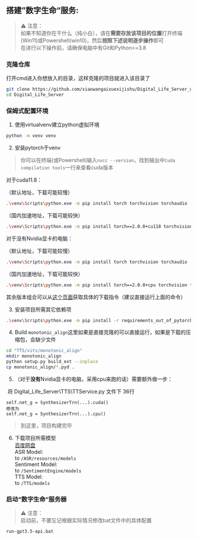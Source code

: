 ## 搭建”数字生命“服务:
> ⚠ 注意：  
> 如果不知道你在干什么（纯小白），请在**需要存放该项目的位置**打开终端(Win11)或Powershell(win10)，然后**按照下述说明逐步操作**即可  
> 在进行以下操作前，请确保电脑中有Git和Python>=3.8
### 克隆仓库
打开cmd进入你想放入的目录，这样克隆的项目就进入该目录了
```bash
git clone https://github.com/xiaowangaixuexijishu/Digital_Life_Server_deepseek --recursive
cd Digital_Life_Server
```
### 保姆式配置环境
1. 使用virtualvenv建立python虚拟环境
```bash
python -m venv venv
```
2. 安装pytorch于venv

> 你可以在终端(或Powershell)输入`nvcc --version`，找到输出中`Cuda compilation tools`一行来查看cuda版本

对于cuda11.8： 

（默认地址，下载可能较慢）
```bash
.\venv\Scripts\python.exe -m pip install torch torchvision torchaudio --index-url https://download.pytorch.org/whl/cu118
```
（国内加速地址，下载可能较快）
```bash
.\venv\Scripts\python.exe -m pip install torch==2.0.0+cu118 torchvision torchaudio -f https://mirror.sjtu.edu.cn/pytorch-wheels/torch_stable.html
```

对于没有Nvidia显卡的电脑：

（默认地址，下载可能较慢）
```bash
.\venv\Scripts\python.exe -m pip install torch torchvision torchaudio
```
（国内加速地址，下载可能较快）
```bash
.\venv\Scripts\python.exe -m pip install torch==2.0.0+cpu torchvision torchaudio -f https://mirror.sjtu.edu.cn/pytorch-wheels/torch_stable.html

```
其余版本组合可以从[这个页面](https://pytorch.org/get-started/locally)获取具体的下载指令（建议直接运行上面的命令）  

3. 安装项目所需其它依赖项
 ```bash
.\venv\Scripts\python.exe -m pip install -r requirements_out_of_pytorch.txt -i https://pypi.tuna.tsinghua.edu.cn/simple
 ```
4. Build `monotonic_align`这里如果是直接克隆的可以直接运行，如果是下载的压缩包，会缺少文件
```bash
cd "TTS/vits/monotonic_align"
mkdir monotonic_align
python setup.py build_ext --inplace
cp monotonic_align/*.pyd .
```

5. （对于**没有**Nvidia显卡的电脑，采用cpu来跑的话）需要额外做一步：

​	将 Digital_Life_Server\TTS\TTService.py 文件下 36行

```
self.net_g = SynthesizerTrn(...).cuda()
修改为
self.net_g = SynthesizerTrn(...).cpu()
```

> 到这里，项目构建完毕

6. 下载项目所需模型  
   [百度网盘](https://pan.baidu.com/s/1EnHDPADNdhDl71x_DHeElg?pwd=75gr)  
   ASR Model:   
   to `/ASR/resources/models`  
   Sentiment Model:  
   to `/SentimentEngine/models`  
   TTS Model:  
   to `/TTS/models`

### 启动“数字生命“服务器
> ⚠ 注意：  
> 启动前，不要忘记根据实际情况修改bat文件中的具体配置
```bash
run-gpt3.5-api.bat
```
